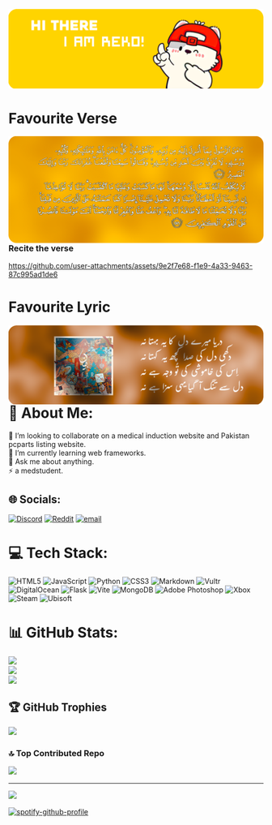 <p align="center">
  <img src="https://raw.githubusercontent.com/reko-beep/reko-beep/refs/heads/main/main.png">
</p>

# Favourite Verse
<img align="left"  src="https://raw.githubusercontent.com/reko-beep/reko-beep/refs/heads/main/verse.png">


  ### Recite the verse
  


https://github.com/user-attachments/assets/9e2f7e68-f1e9-4a33-9463-87c995ad1de6



# Favourite Lyric
<img align="right"  src="https://raw.githubusercontent.com/reko-beep/reko-beep/refs/heads/main/lyrics.png">

# 💫 About Me:
👯 I’m looking to collaborate on a medical induction website and Pakistan pcparts listing website.<br>🌱 I’m currently learning web frameworks.<br>💬 Ask me about anything.<br>⚡ a medstudent.


## 🌐 Socials:
[![Discord](https://img.shields.io/badge/Discord-%237289DA.svg?logo=discord&logoColor=white)](https://discord.gg/discordapp.com/users/1101611852888297583) [![Reddit](https://img.shields.io/badge/Reddit-%23FF4500.svg?logo=Reddit&logoColor=white)](https://reddit.com/user/SochKaJee) [![email](https://img.shields.io/badge/Email-D14836?logo=gmail&logoColor=white)](mailto:rekorex358@gmail.com) 

# 💻 Tech Stack:
![HTML5](https://img.shields.io/badge/html5-%23E34F26.svg?style=for-the-badge&logo=html5&logoColor=white) ![JavaScript](https://img.shields.io/badge/javascript-%23323330.svg?style=for-the-badge&logo=javascript&logoColor=%23F7DF1E) ![Python](https://img.shields.io/badge/python-3670A0?style=for-the-badge&logo=python&logoColor=ffdd54) ![CSS3](https://img.shields.io/badge/css3-%231572B6.svg?style=for-the-badge&logo=css3&logoColor=white) ![Markdown](https://img.shields.io/badge/markdown-%23000000.svg?style=for-the-badge&logo=markdown&logoColor=white) ![Vultr](https://img.shields.io/badge/Vultr-007BFC.svg?style=for-the-badge&logo=vultr) ![DigitalOcean](https://img.shields.io/badge/DigitalOcean-%230167ff.svg?style=for-the-badge&logo=digitalOcean&logoColor=white) ![Flask](https://img.shields.io/badge/flask-%23000.svg?style=for-the-badge&logo=flask&logoColor=white) ![Vite](https://img.shields.io/badge/vite-%23646CFF.svg?style=for-the-badge&logo=vite&logoColor=white) ![MongoDB](https://img.shields.io/badge/MongoDB-%234ea94b.svg?style=for-the-badge&logo=mongodb&logoColor=white) ![Adobe Photoshop](https://img.shields.io/badge/adobe%20photoshop-%2331A8FF.svg?style=for-the-badge&logo=adobe%20photoshop&logoColor=white) ![Xbox](https://img.shields.io/badge/xbox-%23107C10.svg?style=for-the-badge&logo=xbox&logoColor=white) ![Steam](https://img.shields.io/badge/steam-%23000000.svg?style=for-the-badge&logo=steam&logoColor=white) ![Ubisoft](https://img.shields.io/badge/Ubisoft-%23F5F5F5.svg?style=for-the-badge&logo=Ubisoft&logoColor=black)
# 📊 GitHub Stats:
![](https://github-readme-stats.vercel.app/api?username=reko-beep&theme=radical&hide_border=true&include_all_commits=false&count_private=false)<br/>
![](https://github-readme-streak-stats.herokuapp.com/?user=reko-beep&theme=radical&hide_border=true)<br/>
![](https://github-readme-stats.vercel.app/api/top-langs/?username=reko-beep&theme=radical&hide_border=true&include_all_commits=false&count_private=false&layout=compact)

## 🏆 GitHub Trophies
![](https://github-profile-trophy.vercel.app/?username=reko-beep&theme=monokai&no-frame=true&no-bg=true&margin-w=4)

### 🔝 Top Contributed Repo
![](https://github-contributor-stats.vercel.app/api?username=reko-beep&limit=5&theme=dark&combine_all_yearly_contributions=true)

---
[![](https://visitcount.itsvg.in/api?id=reko-beep&icon=0&color=0)](https://visitcount.itsvg.in)

<!-- Proudly created with GPRM ( https://gprm.itsvg.in ) -->
[![spotify-github-profile](https://spotify-github-profile.kittinanx.com/api/view?uid=9crcxmc63v5c60zem99dbcf0v&cover_image=true&theme=default&show_offline=false&background_color=121212&interchange=false)](https://github.com/kittinan/spotify-github-profile)
<!-- Proudly created with GPRM ( https://gprm.itsvg.in ) -->
